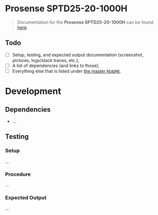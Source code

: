 # Prosense SPTD25-20-1000H

> Documentation for the **Prosense SPTD25-20-1000H** can be found [here](https://drive.google.com/drive/folders/1EkZwqgAUyYnO-Kqhqh3_qg_aGwrfWLpe?usp=sharing).


## Todo

- [ ] Setup, testing, and expected output documentation (screenshot, pictures, logs/stack traces, etc.);
- [ ] A list of dependencies (and links to those);
- [ ] Everything else that is listed under [the master `README`](../README.md).

# Development

## Dependencies

- ...

## Testing

### Setup

...

### Procedure

...

### Expected Output

...